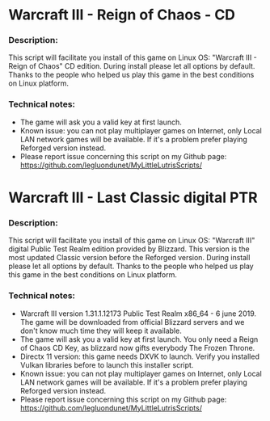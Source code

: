 # Warcraft III - Reign of Chaos - CD

### Description:
This script will facilitate you install of this game on Linux OS:
"Warcraft III - Reign of Chaos" CD edition.
During install please let all options by default.
Thanks to the people who helped us play this game in the best conditions on Linux platform.

### Technical notes:
- The game will ask you a valid key at first launch.
- Known issue: you can not play multiplayer games on Internet, only Local LAN network games will be available. If it's a problem prefer playing Reforged version instead. 
- Please report issue concerning this script on my Github page:
https://github.com/legluondunet/MyLittleLutrisScripts/

# Warcraft III - Last Classic digital PTR

### Description:
This script will facilitate you install of this game on Linux OS:
"Warcraft III" digital Public Test Realm edition provided by Blizzard.
This version is the most updated Classic version before the Reforged version. 
During install please let all options by default.
Thanks to the people who helped us play this game in the best conditions on Linux platform.

### Technical notes:
- Warcraft III version 1.31.1.12173 Public Test Realm x86_64 - 6 june 2019. The game will be downloaded from official Blizzard servers and we don't know much time they will keep it available.
- The game will ask you a valid key at first launch. You only need a Reign of Chaos CD Key, as blizzard now gifts everybody The Frozen Throne.
- Directx 11 version: this game needs DXVK to launch. Verify you installed Vulkan libraries before to launch this installer script.
- Known issue: you can not play multiplayer games on Internet, only Local LAN network games will be available. If it's a problem prefer playing Reforged version instead. 
- Please report issue concerning this script on my Github page:
https://github.com/legluondunet/MyLittleLutrisScripts/

